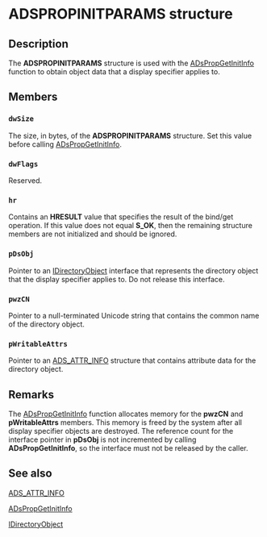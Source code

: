 # ADSPROPINITPARAMS structure

## Description

The **ADSPROPINITPARAMS** structure is used with the [ADsPropGetInitInfo](https://learn.microsoft.com/windows/desktop/api/adsprop/nf-adsprop-adspropgetinitinfo) function to obtain object data that a display specifier applies to.

## Members

### `dwSize`

The size, in bytes, of the **ADSPROPINITPARAMS** structure. Set this value before calling [ADsPropGetInitInfo](https://learn.microsoft.com/windows/desktop/api/adsprop/nf-adsprop-adspropgetinitinfo).

### `dwFlags`

Reserved.

### `hr`

Contains an **HRESULT** value that specifies the result of the bind/get operation. If this value does not equal **S_OK**, then the remaining structure members are not initialized and should be ignored.

### `pDsObj`

Pointer to an [IDirectoryObject](https://learn.microsoft.com/windows/desktop/api/iads/nn-iads-idirectoryobject) interface that represents the directory object that the display specifier applies to. Do not release this interface.

### `pwzCN`

Pointer to a null-terminated Unicode string that contains the common name of the directory object.

### `pWritableAttrs`

Pointer to an [ADS_ATTR_INFO](https://learn.microsoft.com/windows/desktop/api/iads/ns-iads-ads_attr_info) structure that contains attribute data for the directory object.

## Remarks

The [ADsPropGetInitInfo](https://learn.microsoft.com/windows/desktop/api/adsprop/nf-adsprop-adspropgetinitinfo) function allocates memory for the **pwzCN** and **pWritableAttrs** members. This memory is freed by the system after all display specifier objects are destroyed. The reference count for the interface pointer in **pDsObj** is not incremented by calling **ADsPropGetInitInfo**, so the interface must not be released by the caller.

## See also

[ADS_ATTR_INFO](https://learn.microsoft.com/windows/desktop/api/iads/ns-iads-ads_attr_info)

[ADsPropGetInitInfo](https://learn.microsoft.com/windows/desktop/api/adsprop/nf-adsprop-adspropgetinitinfo)

[IDirectoryObject](https://learn.microsoft.com/windows/desktop/api/iads/nn-iads-idirectoryobject)
